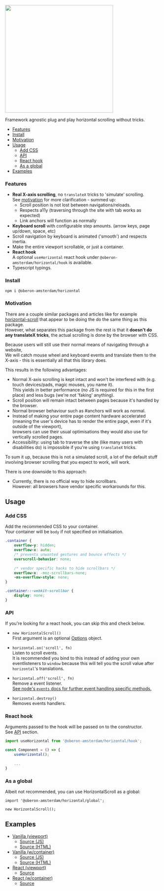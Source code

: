<img src="https://jari.lol/7JqTxsErJS.png" width="350">

Framework agnostic plug and play horizontal scrolling without tricks.

<!-- START doctoc generated TOC please keep comment here to allow auto update -->
<!-- DON'T EDIT THIS SECTION, INSTEAD RE-RUN doctoc TO UPDATE -->


  - [Features](#features)
  - [Install](#install)
  - [Motivation](#motivation)
- [Usage](#usage)
  - [Add CSS](#add-css)
  - [API](#api)
  - [React hook](#react-hook)
  - [As a global](#as-a-global)
- [Examples](#examples)

<!-- END doctoc generated TOC please keep comment here to allow auto update -->

### Features 

- **Real X-axis scrolling**, no `translateX` tricks to 'simulate' scrolling.  
See [motivation](#motivation) for more clarification - summed up:  
    - Scroll position is not lost between navigations/reloads.    
    - Respects a11y (traversing through the site with tab works as expected)  
    - Link anchors will function as normally
- **Keyboard scroll** with configurable step amounts. (arrow keys, page up/down, space, etc)  
- Scroll navigation by keyboard is animated ('smooth') and respects inertia.   
- Make the entire viewport scrollable, or just a container.
- **React hook**  
A optional `useHorizontal` react hook under `@oberon-amsterdam/horizontal/hook` is available.  
- Typescript typings.

### Install
```bash
npm i @oberon-amsterdam/horizontal
```

### Motivation

There are a couple similar packages and articles like for example [horizontal-scroll](https://github.com/corentinfardeau/horizontal-scroll) that appear to be doing the do the same thing as this package.  
However, what separates this package from the rest is that it **doesn't do any translateX tricks**, the actual scrolling is done by the browser with CSS.  
  
Because users will still use their normal means of navigating through a website,  
We will catch mouse wheel and keyboard events and translate them to the X-axis - this is essentially all that this library does.
  
This results in the following advantages: 

- Normal X-axis scrolling is kept intact and won't be interfered with (e.g. touch devices/pads, magic mouses, you name it).  
This yields in better performance (no JS is required for this in the first place) and less bugs (we're not 'faking' anything).
- Scroll position will remain intact between pages because it's handled by the browser.  
- Normal browser behaviour such as #anchors will work as normal.  
- Instead of making your entire page content hardware accelerated (meaning the user's device has to render the entire page, even if it's outside of the viewport),  
browsers can use their usual optimisations they would also use for vertically scrolled pages.
- Accessibility: using tab to traverse the site (like many users with disabilities do) is impossible if you're using `translateX` tricks. 

To sum it up, because this is not a simulated scroll, a lot of the default stuff involving browser scrolling that you expect to work, will work.

There is one downside to this approach:  

- Currently, there is no official way to hide scrollbars.   
However: all browsers have vendor specific workarounds for this.  

## Usage

### Add CSS

Add the recommended CSS to your container.  
Your container will be `body` if not specified on initialisation.

```css
.container {
    overflow-y: hidden;
    overflow-x: auto;
    /* prevents unwanted gestures and bounce effects */
    overscroll-behavior: none;
    
    /* vendor specific hacks to hide scrollbars */
    overflow-x: -moz-scrollbars-none;
    -ms-overflow-style: none;
}

.container::-webkit-scrollbar {
    display: none;
}
```

### API
If you're looking for a react hook, you can skip this and check below.

- `new HorizontalScroll()`  
First argument is an optional [Options](src/index.ts#L7-L10) object.

- `horizontal.on('scroll', fn)`  
Listen to scroll events.   
It is recommended you bind to this instead of adding your own eventlisteners to `window` because this will tell you the scroll value after `horizontal`'s translations.

- `horizontal.off('scroll', fn)`  
Remove a event listener.  
[See node's `events` docs for further event handling specific methods.](http://nodejs.org/api/events.html#events_events)  

- `horizontal.destroy()`  
Removes events handlers.

### React hook
Arguments passed to the hook will be passed on to the constructor.  
See [API](#api) section.

```js
import useHorizontal from '@oberon-amsterdam/horizontal/hook';

const Component = () => {
    useHorizontal();
    
    ...
}
```

### As a global

Albeit not recommended, you can use HorizontalScroll as a global:  
```
import '@oberon-amsterdam/horizontal/global';

new HorizontalScroll();
```

## Examples

- [Vanilla (viewport)](https://horizontal-scroll.netlify.com/vanilla.html)    
  - [Source (JS)](examples/vanilla.js)
  - [Source (HTML)](examples/vanilla.html)
- [Vanilla (w/container)](https://horizontal-scroll.netlify.com/vanilla-container.html)    
  - [Source (JS)](examples/vanilla-container.js)
  - [Source (HTML)](examples/vanilla-container.html)
- [React (viewport)](https://horizontal-scroll.netlify.com/react.html)    
  - [Source](examples/react.tsx)
- [React (w/container)](https://horizontal-scroll.netlify.com/react-container.html)    
  - [Source](examples/react-container.tsx)
